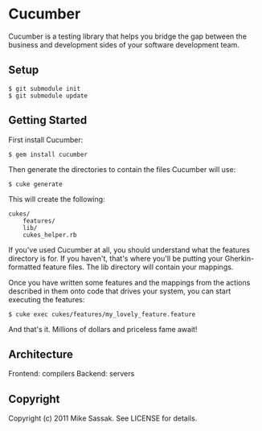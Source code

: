 # Cucumber

Cucumber is a testing library that helps you bridge the gap between
the business and development sides of your software development team.

## Setup

    $ git submodule init
    $ git submodule update

## Getting Started

First install Cucumber:

    $ gem install cucumber

Then generate the directories to contain the files Cucumber will use:

    $ cuke generate

This will create the following:

    cukes/
        features/
        lib/
        cukes_helper.rb

If you've used Cucumber at all, you should understand what the features
directory is for. If you haven't, that's where you'll be putting your
Gherkin-formatted feature files. The lib directory will contain your
mappings.

Once you have written some features and the mappings from the actions
described in them onto code that drives your system, you can start
executing the features:

    $ cuke exec cukes/features/my_lovely_feature.feature

And that's it. Millions of dollars and priceless fame await!

## Architecture

Frontend: compilers
Backend: servers

## Copyright

Copyright (c) 2011 Mike Sassak. See LICENSE for details.
